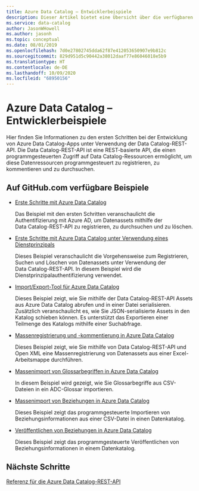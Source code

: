 ```yaml
---
title: Azure Data Catalog – Entwicklerbeispiele
description: Dieser Artikel bietet eine Übersicht über die verfügbaren Entwicklerbeispiele für die REST-API für Data Catalog.
ms.service: data-catalog
author: JasonWHowell
ms.author: jasonh
ms.topic: conceptual
ms.date: 08/01/2019
ms.openlocfilehash: 7d0e27802745dda62f87e412053650907e9b812c
ms.sourcegitcommit: 829d951d5c90442a38012daaf77e86046018e5b9
ms.translationtype: HT
ms.contentlocale: de-DE
ms.lasthandoff: 10/09/2020
ms.locfileid: "68950156"
---
```

# <a name="azure-data-catalog-developer-samples"></a>Azure Data Catalog – Entwicklerbeispiele

Hier finden Sie Informationen zu den ersten Schritten bei der Entwicklung von Azure Data Catalog-Apps unter Verwendung der Data Catalog-REST-API. Die Data Catalog-REST-API ist eine REST-basierte API, die einen programmgesteuerten Zugriff auf Data Catalog-Ressourcen ermöglicht, um diese Datenressourcen programmgesteuert zu registrieren, zu kommentieren und zu durchsuchen.

## <a name="samples-available-on-githubcom"></a>Auf GitHub.com verfügbare Beispiele

* [Erste Schritte mit Azure Data Catalog](https://github.com/Azure-Samples/data-catalog-dotnet-get-started/)
  
   Das Beispiel mit den ersten Schritten veranschaulicht die Authentifizierung mit Azure AD, um Datenassets mithilfe der Data Catalog-REST-API zu registrieren, zu durchsuchen und zu löschen.
   
* [Erste Schritte mit Azure Data Catalog unter Verwendung eines Dienstprinzipals](https://github.com/Azure-Samples/data-catalog-dotnet-service-principal-get-started/)

   Dieses Beispiel veranschaulicht die Vorgehensweise zum Registrieren, Suchen und Löschen von Datenassets unter Verwendung der Data Catalog-REST-API. In diesem Beispiel wird die Dienstprinzipalauthentifizierung verwendet.

* [Import/Export-Tool für Azure Data Catalog](https://github.com/Azure-Samples/data-catalog-dotnet-import-export/)

   Dieses Beispiel zeigt, wie Sie mithilfe der Data Catalog-REST-API Assets aus Azure Data Catalog abrufen und in einer Datei serialisieren. Zusätzlich veranschaulicht es, wie Sie JSON-serialisierte Assets in den Katalog schieben können. Es unterstützt das Exportieren einer Teilmenge des Katalogs mithilfe einer Suchabfrage.

* [Massenregistrierung und -kommentierung in Azure Data Catalog](https://github.com/Azure-Samples/data-catalog-dotnet-excel-register-data-assets/)
  
   Dieses Beispiel zeigt, wie Sie mithilfe von Data Catalog-REST-API und Open XML eine Massenregistrierung von Datenassets aus einer Excel-Arbeitsmappe durchführen.
  
* [Massenimport von Glossarbegriffen in Azure Data Catalog](https://github.com/Azure-Samples/data-catalog-bulk-import-glossary/)

   In diesem Beispiel wird gezeigt, wie Sie Glossarbegriffe aus CSV-Dateien in ein ADC-Glossar importieren.

* [Massenimport von Beziehungen in Azure Data Catalog](https://github.com/Azure-Samples/data-catalog-bulk-import-relationship/)

   Dieses Beispiel zeigt das programmgesteuerte Importieren von Beziehungsinformationen aus einer CSV-Datei in einen Datenkatalog.

* [Veröffentlichen von Beziehungen in Azure Data Catalog](https://github.com/Azure-Samples/data-catalog-dotnet-publish-relationships/)

   Dieses Beispiel zeigt das programmgesteuerte Veröffentlichen von Beziehungsinformationen in einem Datenkatalog.
   
## <a name="next-steps"></a>Nächste Schritte
[Referenz für die Azure Data Catalog-REST-API](/rest/api/datacatalog/)
